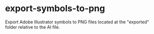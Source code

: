 # export-symbols-to-png
Export Adobe Illustrator symbols to PNG files located at the "exported" folder relative to the AI file.
